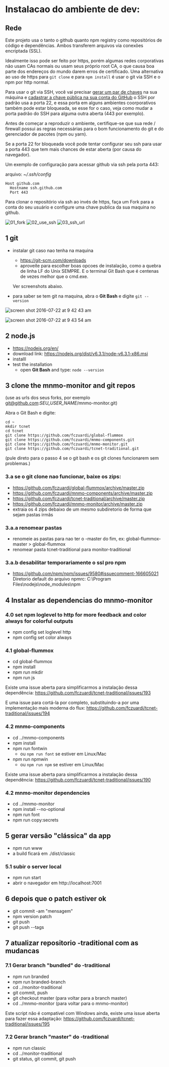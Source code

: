 Instalacao do ambiente de dev:
=============================

Rede
-------

Este projeto usa o tanto o github quanto npm registry como repositórios de
código e dependências. Ambos transferem arquivos via conexões encriptada (SSL).

Idealmente isso pode ser feito por https, porém algumas redes corporativas
não usam CAs normais ou usam seus próprio root CA, o que causa boa parte dos
endereços do mundo darem erros de certificado. Uma alternativa ao uso de https
para ```git clone``` e para ```npm install``` é usar o git via SSH e o npm por
http normal.

Para usar o git via SSH, você vai precisar [gerar um par de chaves][keygeneration]
na sua máquina e [cadastrar a chave pública na sua conta do GitHub][addkeytogithub]
o SSH por padrão usa a porta 22, e essa porta em alguns ambientes coorporativos
também pode estar bloqueada, se esse for o caso, veja como mudar a porta padrão
do SSH para alguma outra aberta (443 por exemplo).

Antes de começar a reproduzir o ambiente, certifique-se que sua rede / firewall
possui as regras necessárias para o bom funcionamento do git e do 
gerenciador de pacotes (npm ou yarn).

Se a porta 22 for bloqueada você pode tentar configurar seu ssh para usar a 
porta 443 que tem mais chances de estar aberta (por causa do navegador).

Um exemplo de configuração para acessar github via ssh pela porta 443:

arquivo: *~/.ssh/config*
```
Host github.com
  Hostname ssh.github.com
  Port 443
```

Para clonar o repositório via ssh ao invés de https, faça um Fork para a conta 
do seu usuário e configure uma chave publica da sua maquina no github.

![01_fork](https://cloud.githubusercontent.com/assets/7760/20060618/241ac6da-a4e3-11e6-91dd-771a211a86a9.png)
![02_use_ssh](https://cloud.githubusercontent.com/assets/7760/20060617/240da306-a4e3-11e6-9bda-fa74b60c9d97.png)
![03_ssh_url](https://cloud.githubusercontent.com/assets/7760/20060616/23e6049a-a4e3-11e6-8ce1-d2f802d17315.png)

[keygeneration]: https://help.github.com/articles/generating-a-new-ssh-key-and-adding-it-to-the-ssh-agent/
[addkeytogithub]: https://help.github.com/articles/adding-a-new-ssh-key-to-your-github-account/

1 git
---
- instalar git caso nao tenha na maquina
  - https://git-scm.com/downloads
  - aproveite para escolher boas opcoes de instalação, como a quebra de linha
  LF do Unix SEMPRE. E o terminal Git Bash que é centenas de vezes melhor que 
  o cmd.exe.
  
  Ver screenshots abaixo.
- para saber se tem git na maquina, abra o **Git Bash** e digite ```git --version```

![screen shot 2016-07-22 at 9 42 43 am](https://cloud.githubusercontent.com/assets/7760/17057566/2b4c3610-4ff1-11e6-823d-751aedd63283.png)

![screen shot 2016-07-22 at 9 43 54 am](https://cloud.githubusercontent.com/assets/7760/17057569/2d703bd0-4ff1-11e6-8ef4-106da737d608.png)


2 node.js
----------
- https://nodejs.org/en/
- download link: https://nodejs.org/dist/v6.3.1/node-v6.3.1-x86.msi
- installl
- test the installation
  - open **Git Bash** and type: ```node --version```


3 clone the mnmo-monitor and git repos
------------------------------------

(use as urls dos seus forks, por exemplo git@github.com:*SEU_USER_NAME*/mnmo-monitor.git)

Abra o Git Bash e digite:

```
cd ~
mkdir tcnet
cd tcnet
git clone https://github.com/fczuardi/global-flummox
git clone https://github.com/fczuardi/mnmo-components.git
git clone https://github.com/fczuardi/mnmo-monitor.git
git clone https://github.com/fczuardi/tcnet-traditional.git
```
(pule direto para o passo 4 se o git bash e os git clones funcionarem sem problemas.)

### 3.a se o git clone nao funcionar, baixe os zips:
- https://github.com/fczuardi/global-flummox/archive/master.zip
- https://github.com/fczuardi/mnmo-components/archive/master.zip
- https://github.com/fczuardi/tcnet-traditional/archive/master.zip
- https://github.com/fczuardi/mnmo-monitor/archive/master.zip
- extraia os 4 zips debaixo de um mesmo subdiretorio de forma que sejam pastas irmãs

### 3.a.a renomear pastas
- renomeie as pastas para nao ter o -master do fim, ex: global-flummox-master > global-flummox
- renomear pasta tcnet-traditional para monitor-traditional

### 3.a.b desabilitar temporariamente o ssl pro npm
- https://github.com/npm/npm/issues/9580#issuecomment-166605021
Diretorio default do arquivo npmrc:  C:\Program Files\nodejs\node_modules\npm

4 Instalar as dependencias do mnmo-monitor
------------------------------------------

### 4.0 set npm loglevel to http for more feedback and color always for colorful outputs
- npm config set loglevel http
- npm config set color always

### 4.1 global-flummox
- cd global-flummox
- npm install
- npm run mkdir
- npm run js

Existe uma issue aberta para simplificarmos a instalação dessa dependência: https://github.com/fczuardi/tcnet-traditional/issues/193<Paste>

E uma issue para cortá-la por completo, substituindo-a por uma implementação
mais moderna do flux: https://github.com/fczuardi/tcnet-traditional/issues/194

### 4.2 mnmo-components
- cd ../mnmo-components
- npm install
- npm run fontwin
  - ou ```npm run font``` se estiver em Linux/Mac
- npm run npmwin
  - ou ```npm run npm``` se estiver em Linux/Mac

Existe uma issue aberta para simplificarmos a instalação dessa dependência: https://github.com/fczuardi/tcnet-traditional/issues/190

### 4.2 mnmo-monitor dependencies
- cd ../mnmo-monitor
- npm install --no-optional
- npm run font
- npm run copy:secrets


5 gerar versão "clássica" da app
--------------------------------
- npm run www
- a build ficará em ./dist/classic

### 5.1 subir o server local
- npm run start
- abrir o navegador em http://localhost:7001

6 depois que o patch estiver ok
--------------------------------
- git commit -am "mensagem"
- npm version patch
- git push
- git push --tags

7 atualizar repositorio -traditional com as mudancas
--------------------------------

### 7.1 Gerar branch "bundled" do -traditional
- npm run branded
- npm run branded-branch
- cd ../monitor-traditional
- git commit, push
- git checkout master (para voltar para a branch master)
- cd ../mnmo-monitor (para voltar para o mnmo-monitor)

Este script não é compatível com Windows ainda, existe uma issue aberta para
fazer essa adaptação: https://github.com/fczuardi/tcnet-traditional/issues/195

### 7.2 Gerar branch "master" do -traditional
- npm run classic
- cd ../monitor-traditional
- git status, git commit, git push
